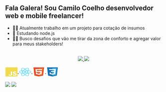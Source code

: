## Fala Galera! Sou Camilo Coelho desenvolvedor web e mobile freelancer!
 - 👨‍💻  Atualmente trabalho em um projeto para cotação de insumos <br>
 - 📖  Estudando node.js <br>
 - 🧗‍♂️  Busco desafios que vão me tirar da zona de conforto e agregar valor para meus stakeholders! <br>
 
<br>
<div align="center">
  <a href="https://github.com/camilocoelhogomes">
  <img height="180em" src="https://github-readme-stats.vercel.app/api?username=camilocoelhogomes&show_icons=true&theme=dark&include_all_commits=true&count_private=true"/>
  <img height="180em" src="https://github-readme-stats.vercel.app/api/top-langs/?username=camilocoelhogomes&layout=compact&langs_count=7&theme=dark"/>
</div>

 <div style="display: inline_block"><br>
  <img align="center" alt="Rafa-Js" height="30" width="40" src="https://raw.githubusercontent.com/devicons/devicon/master/icons/javascript/javascript-plain.svg">
  <img align="center" alt="Rafa-React" height="30" width="40" src="https://raw.githubusercontent.com/devicons/devicon/master/icons/react/react-original.svg">
  <img align="center" alt="Rafa-HTML" height="30" width="40" src="https://raw.githubusercontent.com/devicons/devicon/master/icons/html5/html5-original.svg">
  <img align="center" alt="Rafa-CSS" height="30" width="40" src="https://raw.githubusercontent.com/devicons/devicon/master/icons/css3/css3-original.svg">
</div>
  <br>
  <a href = "mailto:camilo.coelho.gomes@gmail.com"><img src="https://img.shields.io/badge/-Gmail-%23333?style=for-the-badge&logo=gmail&logoColor=white" target="_blank"></a>
  <a href="https://www.linkedin.com/in/camilocoelhogomes/" target="_blank"><img src="https://img.shields.io/badge/-LinkedIn-%230077B5?style=for-the-badge&logo=linkedin&logoColor=white" target="_blank"></a>  
</div>
